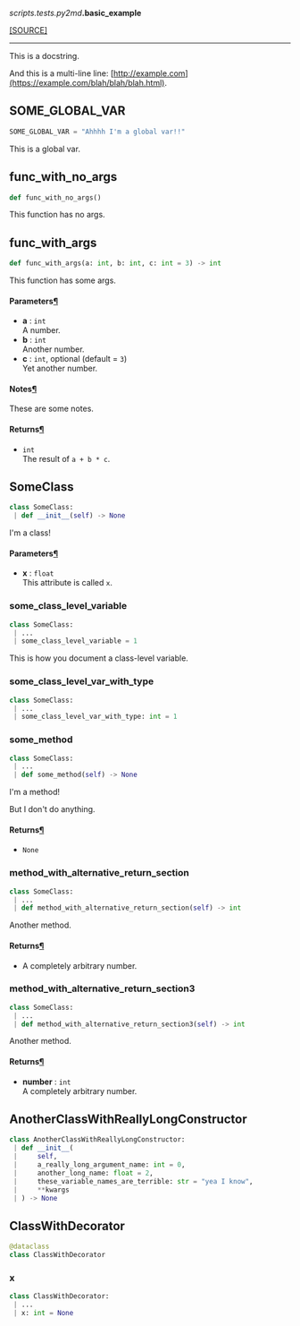 <div>
 <p class="alignleft"><i>scripts</i><i>.tests</i><i>.py2md</i><strong>.basic_example</strong></p>
 <p class="alignright"><a class="sourcelink" href="https://github.com/allenai/allennlp/blob/main/allennlp/tests/py2md/basic_example.py">[SOURCE]</a></p>
</div>
<div style="clear: both;"></div>

---

This is a docstring.

And this is a multi-line line: [http://example.com](https://example.com/blah/blah/blah.html).

<a name=".scripts.tests.py2md.basic_example.SOME_GLOBAL_VAR"></a>
## SOME\_GLOBAL\_VAR

```python
SOME_GLOBAL_VAR = "Ahhhh I'm a global var!!"
```

This is a global var.

<a name=".scripts.tests.py2md.basic_example.func_with_no_args"></a>
## func\_with\_no\_args

```python
def func_with_no_args()
```

This function has no args.

<a name=".scripts.tests.py2md.basic_example.func_with_args"></a>
## func\_with\_args

```python
def func_with_args(a: int, b: int, c: int = 3) -> int
```

This function has some args.

<h4 id="func_with_args.parameters">Parameters<a class="headerlink" href="#func_with_args.parameters" title="Permanent link">&para;</a></h4>


- __a__ : `int` <br>
    A number.
- __b__ : `int` <br>
    Another number.
- __c__ : `int`, optional (default = `3`) <br>
    Yet another number.

<h4 id="func_with_args.notes">Notes<a class="headerlink" href="#func_with_args.notes" title="Permanent link">&para;</a></h4>

These are some notes.

<h4 id="func_with_args.returns">Returns<a class="headerlink" href="#func_with_args.returns" title="Permanent link">&para;</a></h4>


- `int` <br>
    The result of `a + b * c`.

<a name=".scripts.tests.py2md.basic_example.SomeClass"></a>
## SomeClass

```python
class SomeClass:
 | def __init__(self) -> None
```

I'm a class!

<h4 id="someclass.parameters">Parameters<a class="headerlink" href="#someclass.parameters" title="Permanent link">&para;</a></h4>


- __x__ : `float` <br>
    This attribute is called `x`.

<a name=".scripts.tests.py2md.basic_example.SomeClass.some_class_level_variable"></a>
### some\_class\_level\_variable

```python
class SomeClass:
 | ...
 | some_class_level_variable = 1
```

This is how you document a class-level variable.

<a name=".scripts.tests.py2md.basic_example.SomeClass.some_class_level_var_with_type"></a>
### some\_class\_level\_var\_with\_type

```python
class SomeClass:
 | ...
 | some_class_level_var_with_type: int = 1
```

<a name=".scripts.tests.py2md.basic_example.SomeClass.some_method"></a>
### some\_method

```python
class SomeClass:
 | ...
 | def some_method(self) -> None
```

I'm a method!

But I don't do anything.

<h4 id="some_method.returns">Returns<a class="headerlink" href="#some_method.returns" title="Permanent link">&para;</a></h4>


- `None` <br>

<a name=".scripts.tests.py2md.basic_example.SomeClass.method_with_alternative_return_section"></a>
### method\_with\_alternative\_return\_section

```python
class SomeClass:
 | ...
 | def method_with_alternative_return_section(self) -> int
```

Another method.

<h4 id="method_with_alternative_return_section.returns">Returns<a class="headerlink" href="#method_with_alternative_return_section.returns" title="Permanent link">&para;</a></h4>


- A completely arbitrary number. <br>

<a name=".scripts.tests.py2md.basic_example.SomeClass.method_with_alternative_return_section3"></a>
### method\_with\_alternative\_return\_section3

```python
class SomeClass:
 | ...
 | def method_with_alternative_return_section3(self) -> int
```

Another method.

<h4 id="method_with_alternative_return_section3.returns">Returns<a class="headerlink" href="#method_with_alternative_return_section3.returns" title="Permanent link">&para;</a></h4>


- __number__ : `int` <br>
    A completely arbitrary number.

<a name=".scripts.tests.py2md.basic_example.AnotherClassWithReallyLongConstructor"></a>
## AnotherClassWithReallyLongConstructor

```python
class AnotherClassWithReallyLongConstructor:
 | def __init__(
 |     self,
 |     a_really_long_argument_name: int = 0,
 |     another_long_name: float = 2,
 |     these_variable_names_are_terrible: str = "yea I know",
 |     **kwargs
 | ) -> None
```

<a name=".scripts.tests.py2md.basic_example.ClassWithDecorator"></a>
## ClassWithDecorator

```python
@dataclass
class ClassWithDecorator
```

<a name=".scripts.tests.py2md.basic_example.ClassWithDecorator.x"></a>
### x

```python
class ClassWithDecorator:
 | ...
 | x: int = None
```


